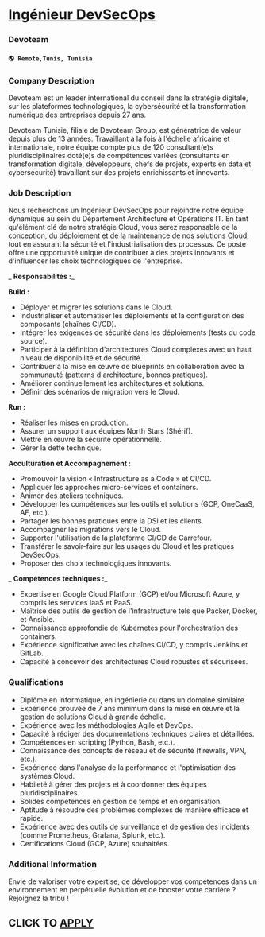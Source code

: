 # [Ingénieur DevSecOps](https://www.remotewlb.com/apply/ingenieur-devsecops)  
### Devoteam  
#### `🌎 Remote,Tunis, Tunisia`  

### **Company Description**

Devoteam est un leader international du conseil dans la stratégie digitale, sur les plateformes technologiques, la cybersécurité et la transformation numérique des entreprises depuis 27 ans.

Devoteam Tunisie, filiale de Devoteam Group, est génératrice de valeur depuis plus de 13 années. Travaillant à la fois à l'échelle africaine et internationale, notre équipe compte plus de 120 consultant(e)s pluridisciplinaires doté(e)s de compétences variées (consultants en transformation digitale, développeurs, chefs de projets, experts en data et cybersécurité) travaillant sur des projets enrichissants et innovants.

###  **Job Description**

Nous recherchons un Ingénieur DevSecOps pour rejoindre notre équipe dynamique au sein du Département Architecture et Opérations IT. En tant qu'élément clé de notre stratégie Cloud, vous serez responsable de la conception, du déploiement et de la maintenance de nos solutions Cloud, tout en assurant la sécurité et l'industrialisation des processus. Ce poste offre une opportunité unique de contribuer à des projets innovants et d'influencer les choix technologiques de l'entreprise.

 _ **Responsabilités :**_

 **Build :**

  * Déployer et migrer les solutions dans le Cloud.
  * Industrialiser et automatiser les déploiements et la configuration des composants (chaînes CI/CD).
  * Intégrer les exigences de sécurité dans les déploiements (tests du code source).
  * Participer à la définition d'architectures Cloud complexes avec un haut niveau de disponibilité et de sécurité.
  * Contribuer à la mise en œuvre de blueprints en collaboration avec la communauté (patterns d'architecture, bonnes pratiques).
  * Améliorer continuellement les architectures et solutions.
  * Définir des scénarios de migration vers le Cloud.

 **Run :**

  * Réaliser les mises en production.
  * Assurer un support aux équipes North Stars (Shérif).
  * Mettre en œuvre la sécurité opérationnelle.
  * Gérer la dette technique.

 **Acculturation et Accompagnement :**

  * Promouvoir la vision « Infrastructure as a Code » et CI/CD.
  * Appliquer les approches micro-services et containers.
  * Animer des ateliers techniques.
  * Développer les compétences sur les outils et solutions (GCP, OneCaaS, AF, etc.).
  * Partager les bonnes pratiques entre la DSI et les clients.
  * Accompagner les migrations vers le Cloud.
  * Supporter l'utilisation de la plateforme CI/CD de Carrefour.
  * Transférer le savoir-faire sur les usages du Cloud et les pratiques DevSecOps.
  * Proposer des choix technologiques innovants.

 _ **Compétences techniques :**_

  * Expertise en Google Cloud Platform (GCP) et/ou Microsoft Azure, y compris les services IaaS et PaaS.
  * Maîtrise des outils de gestion de l'infrastructure tels que Packer, Docker, et Ansible.
  * Connaissance approfondie de Kubernetes pour l'orchestration des containers.
  * Expérience significative avec les chaînes CI/CD, y compris Jenkins et GitLab.
  * Capacité à concevoir des architectures Cloud robustes et sécurisées.

###  **Qualifications**

  * Diplôme en informatique, en ingénierie ou dans un domaine similaire
  * Expérience prouvée de 7 ans minimum dans la mise en œuvre et la gestion de solutions Cloud à grande échelle.
  * Expérience avec les méthodologies Agile et DevOps.
  * Capacité à rédiger des documentations techniques claires et détaillées.
  * Compétences en scripting (Python, Bash, etc.).
  * Connaissance des concepts de réseau et de sécurité (firewalls, VPN, etc.).
  * Expérience dans l'analyse de la performance et l'optimisation des systèmes Cloud.
  * Habileté à gérer des projets et à coordonner des équipes pluridisciplinaires.
  * Solides compétences en gestion de temps et en organisation.
  * Aptitude à résoudre des problèmes complexes de manière efficace et rapide.
  * Expérience avec des outils de surveillance et de gestion des incidents (comme Prometheus, Grafana, Splunk, etc.).
  * Certifications Cloud (GCP, Azure) souhaitées.

###  **Additional Information**

Envie de valoriser votre expertise, de développer vos compétences dans un environnement en perpétuelle évolution et de booster votre carrière ? Rejoignez la tribu !

  
## CLICK TO [APPLY](https://www.remotewlb.com/apply/ingenieur-devsecops)

